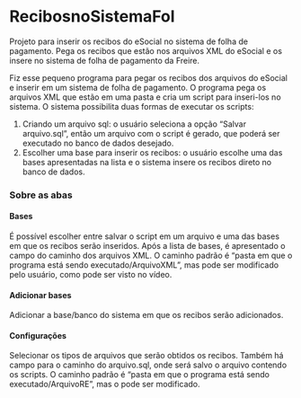 # RecibosnoSistemaFol
Projeto para inserir os recibos do eSocial no sistema de folha de pagamento. Pega os recibos que estão nos arquivos XML do eSocial e os insere no sistema de folha de pagamento da Freire. 



Fiz esse pequeno programa para pegar os recibos dos arquivos do eSocial e inserir em um sistema de folha de pagamento. O programa pega os arquivos XML que estão em uma pasta e cria um script para inseri-los no sistema. O sistema possibilita duas formas de executar os scripts: 
1.	Criando um arquivo sql: o usuário seleciona a opção “Salvar arquivo.sql”, então um arquivo com o script é gerado, que poderá ser executado no banco de dados desejado.
2.	Escolher uma base para inserir os recibos: o usuário escolhe uma das bases apresentadas na lista e o sistema insere os recibos direto no banco de dados. 

<h3>Sobre as abas</h3> 

<h4>Bases</h4>
<p>É possível escolher entre salvar o script em um arquivo e uma das bases em que os recibos serão inseridos. Após a lista de bases, é apresentado o campo do caminho dos arquivos XML. O caminho padrão é “pasta em que o programa está sendo executado/ArquivoXML”, mas pode ser modificado pelo usuário, como pode ser visto no vídeo.</p>
<h4>Adicionar bases</h4>
<p>Adicionar a base/banco do sistema em que os recibos serão adicionados.</p>
<h4>Configurações</h4>
<p>Selecionar os tipos de arquivos que serão obtidos os recibos. Também há campo para o caminho do arquivo.sql, onde será salvo o arquivo contendo os scripts. O caminho padrão é “pasta em que o programa está sendo executado/ArquivoRE”, mas o pode ser modificado.</p>
